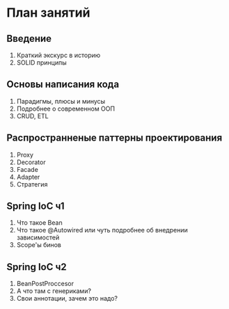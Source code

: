 # План занятий

## Введение

1. Краткий экскурс в историю
2. SOLID принципы

## Основы написания кода

1. Парадигмы, плюсы и минусы
2. Подробнее о современном ООП
3. CRUD, ETL 

## Распространненые паттерны проектирования

1. Proxy
2. Decorator
3. Facade
4. Adapter
5. Стратегия

## Spring IoC ч1

1. Что такое Bean
2. Что такое @Autowired или чуть подробнее об внедрении зависимостей
3. Scope'ы бинов


## Spring IoC ч2

1. BeanPostProccesor
2. А что там с генериками?
3. Свои аннотации, зачем это надо?
